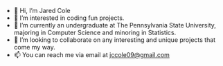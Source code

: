 - 👋 Hi, I’m Jared Cole
- 👀 I’m interested in coding fun projects.
- 🌱 I’m currently an undergraduate at The Pennsylvania State University, majoring in Computer Science and minoring in Statistics.
- 💞️ I’m looking to collaborate on any interesting and unique projects that come my way.
- 📫 You can reach me via email at jccole09@gmail.com

<!---
JaredCCole/JaredCCole is a ✨ special ✨ repository because its `README.md` (this file) appears on your GitHub profile.
You can click the Preview link to take a look at your changes.
--->
